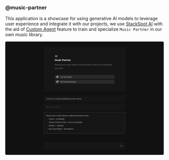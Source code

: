 ### @music-partner

This application is a showcase for using generative AI models to leverage user experience and integrate it with our
projects, we use [StackSpot AI](https://www.stackspot.com/en/) with the aid of [Custom Agent](https://ai.stackspot.com/docs/agents/create-agents) feature to train and specialize `Music Partner` in our own music library.

<img src="./docs/images/screenshot.png" alt="Screenshot of the application">

